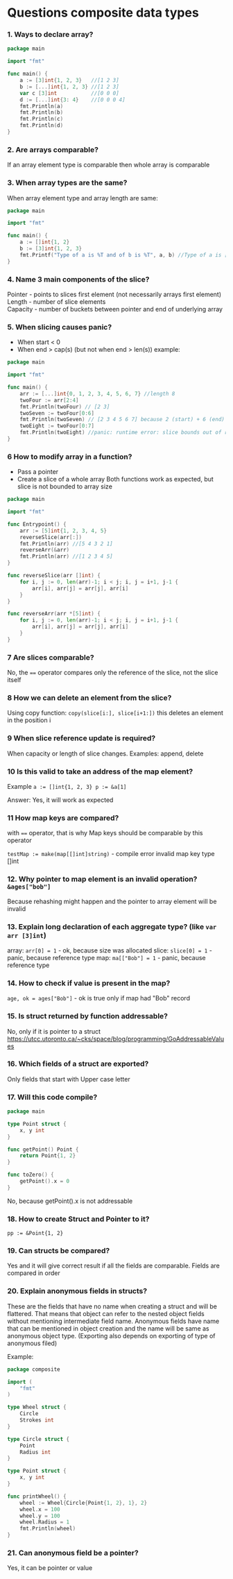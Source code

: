 # Questions composite data types

### 1. Ways to declare array? 
```go
package main

import "fmt"

func main() {
	a := [3]int{1, 2, 3}   //[1 2 3]
	b := [...]int{1, 2, 3} //[1 2 3]
	var c [3]int           //[0 0 0]
	d := [...]int{3: 4}    //[0 0 0 4]
	fmt.Println(a)
	fmt.Println(b)
	fmt.Println(c)
	fmt.Println(d)
}
```

### 2. Are arrays comparable?
If an array element type is comparable then whole array is comparable 

### 3. When array types are the same? 
When array element type and array length are same:
```go
package main

import "fmt"

func main() {
	a := []int{1, 2}
	b := [3]int{1, 2, 3}
	fmt.Printf("Type of a is %T and of b is %T", a, b) //Type of a is []int and of b is [3]int
}
```

### 4. Name 3 main components of the slice?
Pointer - points to slices first element (not necessarily arrays first element)
Length - number of slice elements  
Capacity - number of buckets between pointer and end of underlying array

### 5. When slicing causes panic?
- When start < 0
- When end > cap(s) (but not when end > len(s))
example:

```go
package main

import "fmt"

func main() {
	arr := [...]int{0, 1, 2, 3, 4, 5, 6, 7} //length 8
	twoFour := arr[2:4]
	fmt.Println(twoFour) // [2 3]
	twoSeven := twoFour[0:6]
	fmt.Println(twoSeven) // [2 3 4 5 6 7] because 2 (start) + 6 (end) = 8 and len(arr) = 8
	twoEight := twoFour[0:7]
	fmt.Println(twoEight) //panic: runtime error: slice bounds out of range [:7] with capacity 6
}
```

### 6 How to modify array in a function? 
- Pass a pointer
- Create a slice of a whole array
Both functions work as expected, but slice is not bounded to array size
```go
package main

import "fmt"

func Entrypoint() {
	arr := [5]int{1, 2, 3, 4, 5}
	reverseSlice(arr[:])
	fmt.Println(arr) //[5 4 3 2 1]
	reverseArr(&arr)
	fmt.Println(arr) //[1 2 3 4 5]
}

func reverseSlice(arr []int) {
	for i, j := 0, len(arr)-1; i < j; i, j = i+1, j-1 {
		arr[i], arr[j] = arr[j], arr[i]
	}
}

func reverseArr(arr *[5]int) {
	for i, j := 0, len(arr)-1; i < j; i, j = i+1, j-1 {
		arr[i], arr[j] = arr[j], arr[i]
	}
}
```

### 7 Are slices comparable? 
No, the `==` operator compares only the reference of the slice, not the slice itself

### 8 How we can delete an element from the slice? 
Using copy function:
`copy(slice[i:], slice[i+1:])`
this deletes an element in the position i

### 9 When slice reference update is required?
When capacity or length of slice changes. Examples: append, delete

### 10 Is this valid to take an address of the map element? 
Example 
`
a := []int{1, 2, 3}
p := &a[1]
`

Answer: Yes, it will work as expected

### 11 How map keys are compared?
with `==` operator, that is why Map keys should be comparable by this operator 

`testMap := make(map[[]int]string)` - compile error invalid map key type []int

### 12. Why pointer to map element is an invalid operation? `&ages["bob"]`
Because rehashing might happen and the pointer to array element will be invalid

### 13. Explain long declaration of each aggregate type? (like `var arr [3]int`)
array: `arr[0] = 1` - ok, because size was allocated 
slice: `slice[0] = 1` - panic, because reference type
map: `ma[["Bob"] = 1` - panic, because reference type

### 14. How to check if value is present in the map?
`age, ok = ages["Bob"]` - ok is true only if map had "Bob" record

### 15. Is struct returned by function addressable?  
No, only if it is pointer to a struct
https://utcc.utoronto.ca/~cks/space/blog/programming/GoAddressableValues

### 16. Which fields of a struct are exported?
Only fields that start with Upper case letter

### 17. Will this code compile?
```go
package main

type Point struct {
	x, y int
}

func getPoint() Point {
	return Point{1, 2}
}

func toZero() {
	getPoint().x = 0
}
```

No, because getPoint().x is not addressable 

### 18. How to create Struct and Pointer to it?
`pp := &Point{1, 2}`

### 19. Can structs be compared?
Yes and it will give correct result if all the fields are comparable. Fields are compared in order

### 20. Explain anonymous fields in structs?
These are the fields that have no name when creating a struct and will be flattered. That means that object 
can refer to the nested object fields without mentioning intermediate field name. Anonymous fields have name 
that can be mentioned in object creation and the name will be same as anonymous object type. 
(Exporting also depends on exporting of type of anonymous filed)

Example:
```go
package composite

import (
	"fmt"
)

type Wheel struct {
	Circle
	Strokes int
}

type Circle struct {
	Point
	Radius int
}

type Point struct {
	x, y int
}

func printWheel() {
	wheel := Wheel{Circle{Point{1, 2}, 1}, 2}
	wheel.x = 100
	wheel.y = 100
	wheel.Radius = 1
	fmt.Println(wheel)
}
```

### 21. Can anonymous field be a pointer? 
Yes, it can be pointer or value
